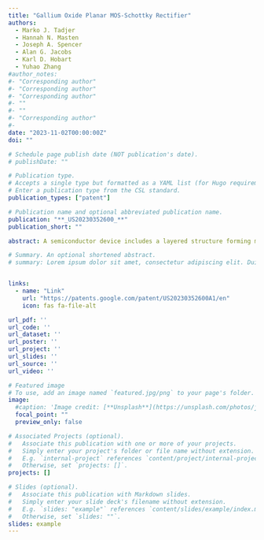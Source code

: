 ```yaml
---
title: "Gallium Oxide Planar MOS-Schottky Rectifier"
authors:
  - Marko J. Tadjer
  - Hannah N. Masten
  - Joseph A. Spencer
  - Alan G. Jacobs
  - Karl D. Hobart
  - Yuhao Zhang
#author_notes:
#- "Corresponding author"
#- "Corresponding author"
#- "Corresponding author"
#- ""
#- ""
#- "Corresponding author"
#- 
date: "2023-11-02T00:00:00Z"
doi: ""

# Schedule page publish date (NOT publication's date).
# publishDate: ""

# Publication type.
# Accepts a single type but formatted as a YAML list (for Hugo requirements).
# Enter a publication type from the CSL standard.
publication_types: ["patent"]

# Publication name and optional abbreviated publication name.
publication: "**_US20230352600_**"
publication_short: ""

abstract: A semiconductor device includes a layered structure forming multiple carrier channels extending in parallel at different depths of the semiconductor device and a gate electrode having multiple gate fingers of different lengths penetrating the layered structure to reach and control corresponding carrier channels at the different depths. The semiconductor device also includes a carrier electrode having multiple carrier fingers of different lengths penetrating the layered structure to access the corresponding carrier channels. The carrier fingers are interdigitated with the gate fingers.

# Summary. An optional shortened abstract.
# summary: Lorem ipsum dolor sit amet, consectetur adipiscing elit. Duis posuere tellus ac convallis placerat. Proin tincidunt magna sed ex sollicitudin condimentum.


links:
  - name: "Link"
    url: "https://patents.google.com/patent/US20230352600A1/en"
    icon: fas fa-file-alt

url_pdf: ''
url_code: ''
url_dataset: ''
url_poster: ''
url_project: ''
url_slides: ''
url_source: ''
url_video: ''

# Featured image
# To use, add an image named `featured.jpg/png` to your page's folder. 
image:
  #caption: 'Image credit: [**Unsplash**](https://unsplash.com/photos/jdD8gXaTZsc)'
  focal_point: ""
  preview_only: false

# Associated Projects (optional).
#   Associate this publication with one or more of your projects.
#   Simply enter your project's folder or file name without extension.
#   E.g. `internal-project` references `content/project/internal-project/index.md`.
#   Otherwise, set `projects: []`.
projects: []

# Slides (optional).
#   Associate this publication with Markdown slides.
#   Simply enter your slide deck's filename without extension.
#   E.g. `slides: "example"` references `content/slides/example/index.md`.
#   Otherwise, set `slides: ""`.
slides: example
---
```

